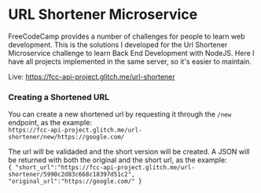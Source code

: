 # URL Shortener Microservice

FreeCodeCamp provides a number of challenges for people to learn web development. This is the solutions I developed for the Url Shortener Microservice challenge to learn Back End Development with NodeJS. Here I have all projects implemented in the same server, so it's easier to maintain.

Live: <https://fcc-api-project.glitch.me/url-shortener>

### Creating a Shortened URL

You can create a new shortened url by requesting it through the `/new` endpoint, as the example:  
`https://fcc-api-project.glitch.me/url-shortener/new/https://google.com/`

The url will be validaded and the short version will be created. A JSON will be returned with both the original and the short url, as the example:  
`{ "short_url":"https://fcc-api-project.glitch.me/url-shortener/5990c2d83c668c18397d51c2", "original_url":"https://google.com/" }`
